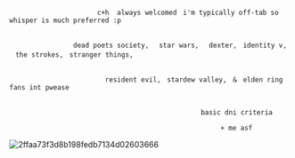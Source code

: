 
                          c+h  always welcomedㅤi'm typically off-tab so whisper is much preferred :p


                    dead poets society,ㅤ star wars,ㅤ dexter,ㅤidentity v,ㅤthe strokes,ㅤstranger things,

  
                            resident evil,ㅤstardew valley,ㅤ&ㅤelden ring fans int pwease 

  
                                                    basic dni criteriaㅤ
  
                                                         ⌖ me asf

  
   
  ![2ffaa73f3d8b198fedb7134d02603666](https://github.com/user-attachments/assets/fb28ef47-3115-4dda-95ba-16b1d29078dd)
